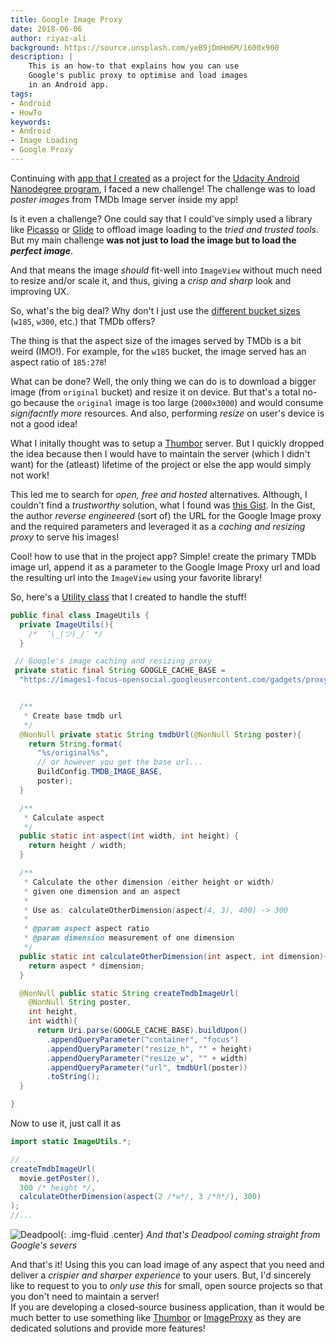 ```yaml
---
title: Google Image Proxy
date: 2018-06-06
author: riyaz-ali
background: https://source.unsplash.com/yeB9jDmHm6M/1600x900
description: |
    This is an how-to that explains how you can use
    Google's public proxy to optimise and load images
    in an Android app.
tags:
- Android
- HowTo
keywords:
- Android
- Image Loading
- Google Proxy
---
```


Continuing with [app that I created](https://github.com/riyaz-ali/tringo) as a project for the [Udacity Android Nanodegree program](https://in.udacity.com/course/android-developer-nanodegree-by-google--nd801), I faced a new challenge! The challenge was to load _poster images_ from
TMDb Image server inside my app!

Is it even a challenge? One could say that I could've simply used a library like [Picasso](http://square.github.io/picasso/) or [Glide](https://bumptech.github.io/glide/) to offload image loading to the _tried and trusted tools_. But my main challenge **was not just to load the image but to load the _perfect image_**. 

And that means the image _should_ fit-well into `ImageView` without much need to resize and/or scale it, and thus, giving a _crisp and sharp_ look and improving
UX.

So, what's the big deal? Why don't I just use the [different bucket sizes](https://api.themoviedb.org/3/configuration) (`w185`, `w300`, etc.) that TMDb offers?

The thing is that the aspect size of the images served by TMDb is a bit weird (IMO!). For example, for the `w185` bucket, the image served has an aspect ratio of `185:278`!

What can be done? Well, the only thing we can do is to download a bigger image (from `original` bucket) and resize it  on device. But that's a total no-go because the `original` image is too large (`2000x3000`) and would consume _signifacntly more_ resources. And also, performing _resize_ on user's device is not a good idea!

What I initally thought was to setup a [Thumbor](http://thumbor.org/) server. But I quickly dropped the idea because then I would have to maintain the server (which I didn't want) for the (atleast) lifetime of the project or else the app would simply not work!

This led me to search for _open, free and hosted_ alternatives. Although, I couldn't find a _trustworthy_ solution, what I found was [this Gist](https://gist.github.com/coolaj86/2b2c14b1745028f49207). In the Gist, the author _reverse engineered_ (sort of) the URL for the Google Image proxy and the required parameters and leveraged it as a _caching and resizing proxy_ to serve his images!

Cool! how to use that in the project app? Simple! create the primary TMDb image url, append it as a parameter to the Google Image Proxy url and load the resulting url into the `ImageView` using your favorite library!

So, here's a [Utility class](https://www.quora.com/What-is-a-utility-class) that I created to handle the stuff!

```java
public final class ImageUtils {
  private ImageUtils(){
    /*  ¯\_(ツ)_/¯ */
  }

 // Google's image caching and resizing proxy
 private static final String GOOGLE_CACHE_BASE =
  "https://images1-focus-opensocial.googleusercontent.com/gadgets/proxy";


  /**
   * Create base tmdb url
   */
  @NonNull private static String tmdbUrl(@NonNull String poster){
    return String.format(
      "%s/original%s", 
      // or however you get the base url...
      BuildConfig.TMDB_IMAGE_BASE, 
      poster);
  }

  /**
   * Calculate aspect
   */
  public static int aspect(int width, int height) {
    return height / width;
  }

  /**
   * Calculate the other dimension (either height or width) 
   * given one dimension and an aspect
   *
   * Use as: calculateOtherDimension(aspect(4, 3), 400) -> 300
   *
   * @param aspect aspect ratio
   * @param dimension measurement of one dimension
   */
  public static int calculateOtherDimension(int aspect, int dimension){
    return aspect * dimension;
  }

  @NonNull public static String createTmdbImageUrl(
    @NonNull String poster, 
    int height, 
    int width){
      return Uri.parse(GOOGLE_CACHE_BASE).buildUpon()
        .appendQueryParameter("container", "focus")
        .appendQueryParameter("resize_h", "" + height)
        .appendQueryParameter("resize_w", "" + width)
        .appendQueryParameter("url", tmdbUrl(poster))
        .toString();
  }

}
```

Now to use it, just call it as

```java
import static ImageUtils.*;

// ...
createTmdbImageUrl(
  movie.getPoster(), 
  300 /* height */, 
  calculateOtherDimension(aspect(2 /*w*/, 3 /*h*/), 300)
);
//...
```

![Deadpool](https://images1-focus-opensocial.googleusercontent.com/gadgets/proxy?container=focus&resize_w=200&resize_h=300&url=http%3A%2F%2Fimage.tmdb.org%2Ft%2Fp%2Foriginal%2Fto0spRl1CMDvyUbOnbb4fTk3VAd.jpg){: .img-fluid .center}
_And that's Deadpool coming straight from Google's severs_

And that's it! Using this you can load image of any aspect that you need and deliver a _crispier and sharper experience_ to your users. But, I'd sincerely like to request to you to _only use this_ for small, open source projects so that you don't need to maintain a server!<br />
If you are developing a closed-source business application, than it would be much better to use something like [Thumbor](http://thumbor.org/) or [ImageProxy](https://github.com/willnorris/imageproxy) as they are dedicated solutions and provide more features!